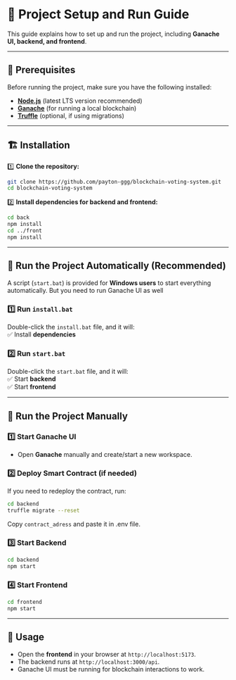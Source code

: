 # 📝 **Project Setup and Run Guide**

This guide explains how to set up and run the project, including **Ganache UI, backend, and frontend**.

---

## 🚀 **Prerequisites**

Before running the project, make sure you have the following installed:

- **[Node.js](https://nodejs.org/)** (latest LTS version recommended)
- **[Ganache](https://trufflesuite.com/ganache/)** (for running a local blockchain)
- **[Truffle](https://trufflesuite.com/truffle/)** (optional, if using migrations)

---

## 🏗 **Installation**

1️⃣ **Clone the repository:**

```sh
git clone https://github.com/payton-ggg/blockchain-voting-system.git
cd blockchain-voting-system
```

2️⃣ **Install dependencies for backend and frontend:**

```sh
cd back
npm install
cd ../front
npm install
```

---

## 🏃 **Run the Project Automatically (Recommended)**

A script (`start.bat`) is provided for **Windows users** to start everything automatically. But you need to run Ganache UI as well

### **1️⃣ Run `install.bat`**

Double-click the `install.bat` file, and it will:  
✅ Install **dependencies**

### **2️⃣ Run `start.bat`**

Double-click the `start.bat` file, and it will:  
✅ Start **backend**  
✅ Start **frontend**

---

## 🏃 **Run the Project Manually**

### **1️⃣ Start Ganache UI**

- Open **Ganache** manually and create/start a new workspace.

### **2️⃣ Deploy Smart Contract** (if needed)

If you need to redeploy the contract, run:

```sh
cd backend
truffle migrate --reset
```

Copy `contract_adress` and paste it in .env file.

### **3️⃣ Start Backend**

```sh
cd backend
npm start
```

### **4️⃣ Start Frontend**

```sh
cd frontend
npm start
```

---

## 🎯 **Usage**

- Open the **frontend** in your browser at `http://localhost:5173`.
- The backend runs at `http://localhost:3000/api`.
- Ganache UI must be running for blockchain interactions to work.
